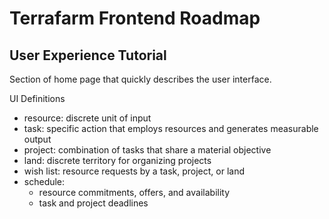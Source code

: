 # Terrafarm Frontend Roadmap

## User Experience Tutorial

Section of home page that quickly describes the user interface.

UI Definitions
- resource: discrete unit of input
- task: specific action that employs resources and generates measurable output
- project: combination of tasks that share a material objective
- land: discrete territory for organizing projects
- wish list: resource requests by a task, project, or land
- schedule:
  - resource commitments, offers, and availability
  - task and project deadlines
